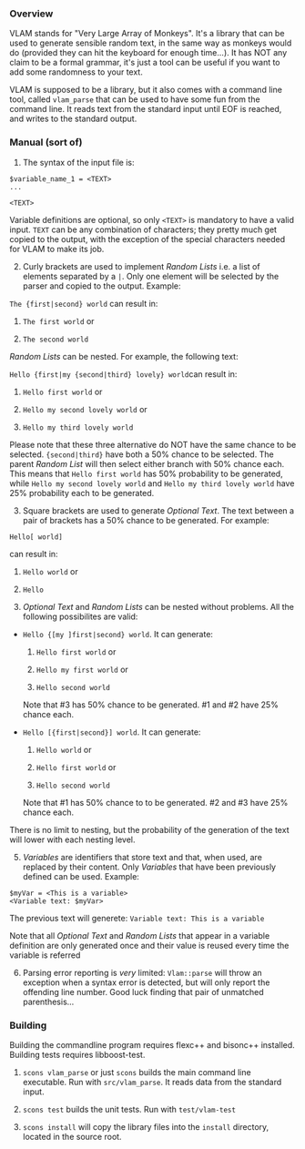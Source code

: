 ### Overview
VLAM stands for "Very Large Array of Monkeys". It's a library that can be used to generate sensible random text, in the same way as monkeys would do (provided they can hit the keyboard for enough time...). It has NOT any claim to be a formal grammar, it's just a tool can be useful if you want to add some randomness to your text.

VLAM is supposed to be a library, but it also comes with a command line tool, called `vlam_parse` that can be used to have some fun from the command line. It reads text from the standard input until EOF is reached, and writes to the standard output.

### Manual (sort of)

1. The syntax of the input file is:
  ```
  $variable_name_1 = <TEXT>
  ...

  <TEXT>
  ```

  Variable definitions are optional, so only `<TEXT>` is mandatory to have a valid input. `TEXT` can be any combination of characters; they pretty much get copied to the output, with the exception of the special characters needed for VLAM to make its job.

2. Curly brackets are used to implement _Random Lists_ i.e. a list of elements separated by a `|`. Only one element will be selected by the parser and copied to the output. Example: 

  `The {first|second} world` can result in:

  1. `The first world` or

  2. `The second world`

 _Random Lists_ can be nested. For example, the following text:

 `Hello {first|my {second|third} lovely} world`can result in:

  1. `Hello first world` or

  2. `Hello my second lovely world` or
  
  3. `Hello my third lovely world`

  Please note that these three alternative do NOT have the same chance to be selected. `{second|third}` have both a 50% chance to be selected. The parent _Random List_ will then select either branch with 50% chance each. This means that `Hello first world` has 50% probability to be generated, while `Hello my second lovely world` and `Hello my third lovely world` have 25% probability each to be generated.

3. Square brackets are used to generate _Optional Text_. The text between a pair of brackets has a 50% chance to be generated. For example:

  `Hello[ world]`

  can result in:

  1. `Hello world` or
  
  2. `Hello`

4. _Optional Text_ and _Random Lists_ can be nested without problems. All the following possibilites are valid:
  
  * `Hello {[my ]first|second} world`. It can generate:
    
     1. `Hello first world` or
	
     2. `Hello my first world` or
	
     3. `Hello second world`

     Note that #3 has 50% chance to be generated. #1 and #2 have 25% chance each.

  * `Hello [{first|second}] world`. It can generate:

     1. `Hello world` or

     2. `Hello first world` or

     3. `Hello second world`

     Note that #1 has 50% chance to to be generated. #2 and #3 have 25% chance each.
  
 There is no limit to nesting, but the probability of the generation of the text will lower with each nesting level.

5. _Variables_ are identifiers that store text and that, when used, are replaced by their content. Only _Variables_ that have been previously defined can be used. Example:
  ```
  $myVar = <This is a variable>
  <Variable text: $myVar>
  ```

  The previous text will generete: `Variable text: This is a variable`

  Note that all _Optional Text_ and _Random Lists_ that appear in a variable definition are only generated once and their value is reused every time the variable is referred

6. Parsing error reporting is _very_ limited: `Vlam::parse` will throw an exception when a syntax error is detected, but will only report the offending line number. Good luck finding that pair of unmatched parenthesis...

### Building
Building the commandline program requires flexc++ and bisonc++ installed. Building tests requires libboost-test.

1. `scons vlam_parse` or just `scons` builds the main command line executable. Run with `src/vlam_parse`. It reads data from the standard input.

2. `scons test` builds the unit tests. Run with `test/vlam-test`

3. `scons install` will copy the library files into the `install` directory, located in the source root.


